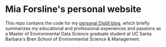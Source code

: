 # Mia Forsline's personal website

This repo contains the code for my [personal Distill blog](https://miaforsline.github.io/), which briefly summarizes my educational and professional experiences and passions as a Master of Environmental Data Science graduate student at UC Santa Barbara's Bren School of Environmental Science & Management. 
